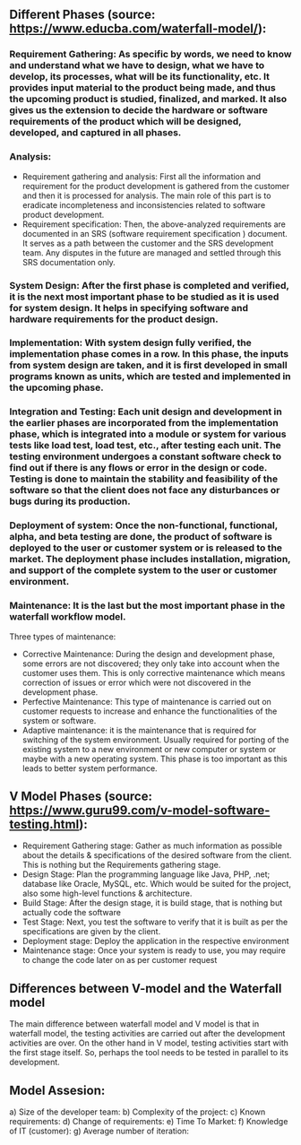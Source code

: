 ## Different Phases (source: https://www.educba.com/waterfall-model/):

### **Requirement Gathering**: As specific by words, we need to know and understand what we have to design, what we have to develop, its processes, what will be its functionality, etc. It provides input material to the product being made, and thus the upcoming product is studied, finalized, and marked. It also gives us the extension to decide the hardware or software requirements of the product which will be designed, developed, and captured in all phases.

### **Analysis**: 
- Requirement gathering and analysis: First all the information and requirement for the product development is gathered from the customer and then it is processed for analysis. The main role of this part is to eradicate incompleteness and inconsistencies related to software product development.
- Requirement specification: Then, the above-analyzed requirements are documented in an SRS (software requirement specification ) document. It serves as a path between the customer and the SRS development team. Any disputes in the future are managed and settled through this SRS documentation only.

### **System Design**: After the first phase is completed and verified, it is the next most important phase to be studied as it is used for system design. It helps in specifying software and hardware requirements for the product design.

### **Implementation**: With system design fully verified, the implementation phase comes in a row. In this phase, the inputs from system design are taken, and it is first developed in small programs known as units, which are tested and implemented in the upcoming phase. 

### **Integration and Testing**: Each unit design and development in the earlier phases are incorporated from the implementation phase, which is integrated into a module or system for various tests like load test, load test, etc., after testing each unit. The testing environment undergoes a constant software check to find out if there is any flows or error in the design or code. Testing is done to maintain the stability and feasibility of the software so that the client does not face any disturbances or bugs during its production. 

### **Deployment of system**: Once the non-functional, functional, alpha, and beta testing are done, the product of software is deployed to the user or customer system or is released to the market. The deployment phase includes installation, migration, and support of the complete system to the user or customer environment.

### **Maintenance**: It is the last but the most important phase in the waterfall workflow model.
Three types of maintenance:

- Corrective Maintenance: During the design and development phase, some errors are not discovered; they only take into account when the customer uses them. This is only corrective maintenance which means correction of issues or error which were not discovered in the development phase.
- Perfective Maintenance: This type of maintenance is carried out on customer requests to increase and enhance the functionalities of the system or software.
- Adaptive maintenance: it is the maintenance that is required for switching of the system environment. Usually required for porting of the existing system to a new environment or new computer or system or maybe with a new operating system. This phase is too important as this leads to better system performance.

## V Model Phases (source: https://www.guru99.com/v-model-software-testing.html):
- Requirement Gathering stage: Gather as much information as possible about the details & specifications of the desired software from the client. This is nothing but the Requirements gathering stage.
- Design Stage: Plan the programming language like Java, PHP, .net; database like Oracle, MySQL, etc. Which would be suited for the project, also some high-level functions & architecture.
- Build Stage: After the design stage, it is build stage, that is nothing but actually code the software
- Test Stage: Next, you test the software to verify that it is built as per the specifications are given by the client.
- Deployment stage: Deploy the application in the respective environment
- Maintenance stage: Once your system is ready to use, you may require to change the code later on as per customer request

## Differences between V-model and the Waterfall model
The main difference between waterfall model and V model is that in waterfall model, the testing activities are carried out after the development activities are over. On the other hand in V model, testing activities start with the first stage itself. So, perhaps the tool needs to be tested in parallel to its development.

## Model Assesion:
a) Size of the developer team:
b) Complexity of the project:
c) Known requirements:
d) Change of requirements:
e) Time To Market:
f) Knowledge of IT (customer):
g) Average number of iteration:
